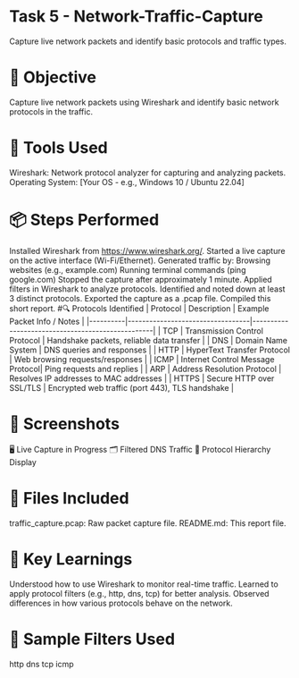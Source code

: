 # Task 5 - Network-Traffic-Capture
Capture live network packets and identify basic protocols and traffic types.
# 📌 Objective
Capture live network packets using Wireshark and identify basic network protocols in the traffic.
# 🧰 Tools Used
Wireshark: Network protocol analyzer for capturing and analyzing packets.
Operating System: [Your OS - e.g., Windows 10 / Ubuntu 22.04]
# 📦 Steps Performed
Installed Wireshark from https://www.wireshark.org/.
Started a live capture on the active interface (Wi-Fi/Ethernet).
Generated traffic by:
Browsing websites (e.g., example.com)
Running terminal commands (ping google.com)
Stopped the capture after approximately 1 minute.
Applied filters in Wireshark to analyze protocols.
Identified and noted down at least 3 distinct protocols.
Exported the capture as a .pcap file.
Compiled this short report.
#🔍 Protocols Identified
| Protocol | Description                      | Example Packet Info / Notes                      |
|----------|----------------------------------|--------------------------------------------------|
| TCP      | Transmission Control Protocol    | Handshake packets, reliable data transfer        |
| DNS      | Domain Name System               | DNS queries and responses                        |
| HTTP     | HyperText Transfer Protocol      | Web browsing requests/responses                  |
| ICMP     | Internet Control Message Protocol| Ping requests and replies                        |
| ARP      | Address Resolution Protocol      | Resolves IP addresses to MAC addresses           |
| HTTPS    | Secure HTTP over SSL/TLS         | Encrypted web traffic (port 443), TLS handshake  |



# 📸 Screenshots
🖥️ Live Capture in Progress
🗂️ Filtered DNS Traffic
📶 Protocol Hierarchy Display
# 📁 Files Included
traffic_capture.pcap: Raw packet capture file.
README.md: This report file.
# 🧠 Key Learnings
Understood how to use Wireshark to monitor real-time traffic.
Learned to apply protocol filters (e.g., http, dns, tcp) for better analysis.
Observed differences in how various protocols behave on the network.
# 🧪 Sample Filters Used
http
dns
tcp
icmp

